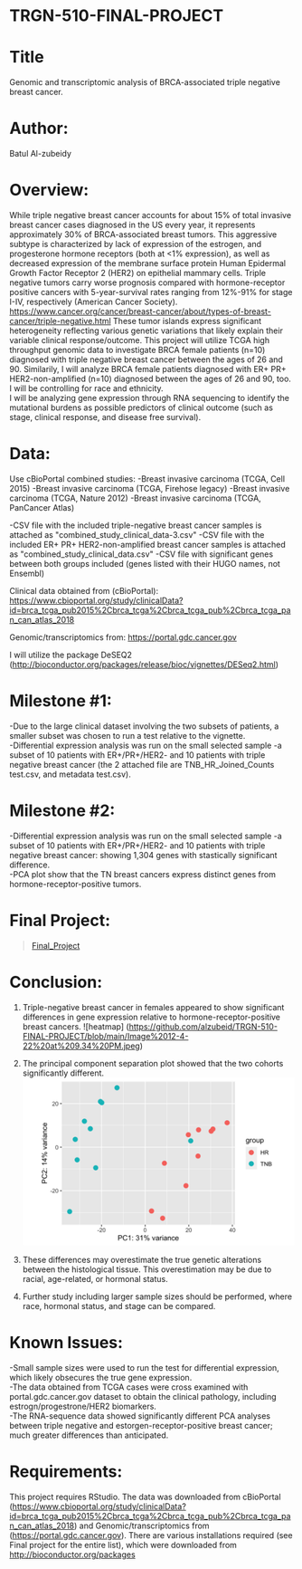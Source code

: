 # TRGN-510-FINAL-PROJECT

# Title

Genomic and transcriptomic analysis of BRCA-associated triple negative breast cancer.

# Author:

Batul Al-zubeidy

# Overview:

While triple negative breast cancer accounts for about 15% of total invasive breast cancer cases diagnosed in the US every year, it represents approximately 30% of BRCA-associated breast tumors.  This aggressive subtype is characterized by lack of expression of the estrogen, and progesterone hormone receptors (both at <1% expression), as well as decreased expression of the membrane surface protein Human Epidermal Growth Factor Receptor 2 (HER2) on epithelial mammary cells.    Triple negative tumors carry worse prognosis compared with hormone-receptor positive cancers with 5-year-survival rates ranging from 12%-91% for stage I-IV, respectively (American Cancer Society).  
https://www.cancer.org/cancer/breast-cancer/about/types-of-breast-cancer/triple-negative.html
	These tumor islands express significant heterogeneity reflecting various genetic variations that likely explain their variable clinical response/outcome.  This project will utilize TCGA high throughput genomic data to investigate BRCA female patients (n=10) diagnosed with triple negative breast cancer between the ages of 26 and 90.  Similarily, I will analyze BRCA female patients diagnosed with ER+ PR+ HER2-non-amplified (n=10) diagnosed between the ages of 26 and 90, too.  I will be controlling for race and ethnicity.  
I will be analyzing gene expression through RNA sequencing to identify the mutational burdens as possible predictors of clinical outcome (such as stage, clinical response, and disease free survival).  

# Data:

Use cBioPortal combined studies: 
-Breast invasive carcinoma (TCGA, Cell 2015)
-Breast invasive carcinoma (TCGA, Firehose legacy)
-Breast invasive carcinoma (TCGA, Nature 2012)
-Breast invasive carcinoma (TCGA, PanCancer Atlas)

-CSV file with the included triple-negative breast cancer samples is attached as "combined_study_clinical_data-3.csv"
-CSV file with the included ER+ PR+ HER2-non-amplified breast cancer samples is attached as "combined_study_clinical_data.csv"
-CSV file with significant genes between both groups included (genes listed with their HUGO names, not Ensembl)

Clinical data obtained from (cBioPortal):
https://www.cbioportal.org/study/clinicalData?id=brca_tcga_pub2015%2Cbrca_tcga%2Cbrca_tcga_pub%2Cbrca_tcga_pan_can_atlas_2018

Genomic/transcriptomics from: 
https://portal.gdc.cancer.gov

I will utilize the package DeSEQ2 (http://bioconductor.org/packages/release/bioc/vignettes/DESeq2.html)

# Milestone #1:
-Due to the large clinical dataset involving the two subsets of patients, a smaller subset was chosen to run a test relative to the vignette.  
-Differential expression analysis was run on the small selected sample
	-a subset of 10 patients with ER+/PR+/HER2- and 10 patients with triple negative breast cancer (the 2 attached file are TNB_HR_Joined_Counts test.csv, and metadata test.csv).  

# Milestone #2:
-Differential expression analysis was run on the small selected sample
	-a subset of 10 patients with ER+/PR+/HER2- and 10 patients with triple negative breast cancer: 
	showing 1,304 genes  with stastically significant difference.  
	-PCA plot show that the TN breast cancers express distinct genes from hormone-receptor-positive tumors.  

# Final Project: 

>[Final_Project](https://github.com/alzubeid/TRGN-510-FINAL-PROJECT/blob/main/FinalFinal.nb.html)

# Conclusion:
1. Triple-negative breast cancer in females appeared to show significant differences in gene expression relative to hormone-receptor-positive breast cancers. 
![heatmap] (https://github.com/alzubeid/TRGN-510-FINAL-PROJECT/blob/main/Image%2012-4-22%20at%209.34%20PM.jpeg)

2. The principal component separation plot showed that the two cohorts significantly different. 
![PCA](https://github.com/alzubeid/TRGN-510-FINAL-PROJECT/blob/main/PCA.png)

3. These differences may overestimate the true genetic alterations between the histological tissue.  This overestimation may be due to racial, age-related, or hormonal status.

4. Further study including larger sample sizes should be performed, where race, hormonal status, and stage can be compared. 


# Known Issues:
-Small sample sizes were used to run the test for differential expression, which likely obsecures the true gene expression.  
-The data obtained from TCGA cases were cross examined with portal.gdc.cancer.gov dataset to obtain the clinical pathology, including estrogn/progestrone/HER2 biomarkers.  
-The RNA-sequence data showed significantly different PCA analyses between triple negative and estorgen-receptor-positive breast cancer; much greater differences than anticipated.  

# Requirements:
This project requires RStudio.
The data was downloaded from cBioPortal (https://www.cbioportal.org/study/clinicalData?id=brca_tcga_pub2015%2Cbrca_tcga%2Cbrca_tcga_pub%2Cbrca_tcga_pan_can_atlas_2018) and Genomic/transcriptomics from (https://portal.gdc.cancer.gov). 
There are various installations required (see Final project for the entire list), which were downloaded from http://bioconductor.org/packages
